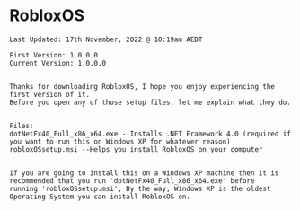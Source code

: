 # RobloxOS
~~~~~~~~~~~~~~~~~~~~~~~~~~~~~~~~~~~~~~~~~~~~~~~~~~~~~~~~~~~
Last Updated: 17th November, 2022 @ 10:19am AEDT

First Version: 1.0.0.0
Current Version: 1.0.0.0


Thanks for downloading RobloxOS, I hope you enjoy experiencing the first version of it.
Before you open any of those setup files, let me explain what they do.


Files:
dotNetFx40_Full_x86_x64.exe --Installs .NET Framework 4.0 (required if you want to run this on Windows XP for whatever reason)
robloxOSsetup.msi --Helps you install RobloxOS on your computer


If you are going to install this on a Windows XP machine then it is recommended that you run 'dotNetFx40_Full_x86_x64.exe' before
running 'robloxOSsetup.msi', By the way, Windows XP is the oldest Operating System you can install RobloxOS on.
~~~~~~~~~~~~~~~~~~~~~~~~~~~~~~~~~~~~~~~~~~~~~~~~~~~~~~~~~~~
